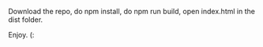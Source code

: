 Download the repo, do npm install, do npm run build, open index.html in the dist folder.

Enjoy. (:
